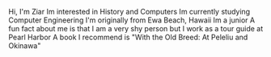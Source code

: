 Hi, I'm Ziar 
Im interested in History and Computers
Im currently studying Computer Engineering
I'm originally from Ewa Beach, Hawaii
Im a junior
A fun fact about me is that I am a very shy person but I work as a tour guide at Pearl Harbor
A book I recommend is "With the Old Breed: At Peleliu and Okinawa" 
